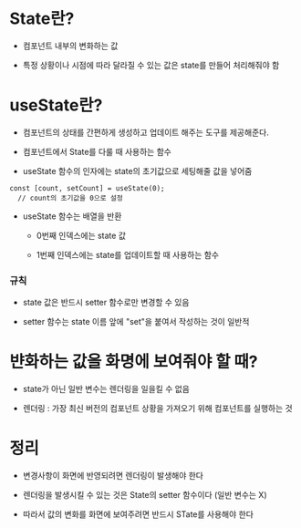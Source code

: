 # State란?

- 컴포넌트 내부의 변화하는 값

- 특정 상황이나 시점에 따라 달라질 수 있는 값은 state를 만들어 처리해줘야 함

# useState란?

- 컴포넌트의 상태를 간편하게 생성하고 업데이트 해주는 도구를 제공해준다.

- 컴포넌트에서 State를 다룰 때 사용하는 함수

- useState 함수의 인자에는 state의 초기값으로 세팅해줄 값을 넣어줌

```
const [count, setCount] = useState(0);
  // count의 초기값을 0으로 설정
```

- useState 함수는 배열을 반환

  - 0번째 인덱스에는 state 값

  - 1번째 인덱스에는 state를 업데이트할 때 사용하는 함수

### 규칙

- state 값은 반드시 setter 함수로만 변경할 수 있음

- setter 함수는 state 이름 앞에 "set"을 붙여서 작성하는 것이 일반적

# 뱐화하는 값을 화명에 보여줘야 할 때?

- state가 아닌 일반 변수는 렌더링을 일을킬 수 없음

- 렌더링 : 가장 최신 버전의 컴포넌트 상황을 가져오기 위해 컴포넌트를 실행하는 것

# 정리

- 변경사항이 화면에 반영되려면 렌더링이 발생해야 한다

- 렌더링을 발생시킬 수 있는 것은 State의 setter 함수이다 (일반 변수는 X)

- 따라서 값의 변화를 화면에 보여주려면 반드시 STate를 사용해야 한다
